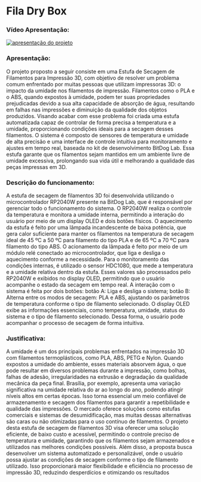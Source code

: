 # Fila Dry Box 

### Vídeo Apresentação:
[![apresentação do projeto](https://img.youtube.com/vi/StpMNvTfC0s/maxresdefault.jpg)](https://www.youtube.com/watch?v=StpMNvTfC0s)

### Apresentação:
O projeto proposto a seguir consiste em uma Estufa de Secagem de Filamentos para Impressão 3D, com objetivo de resolver um problema comum enfrentado por muitas pessoas que utilizam impressoras 3D: o impacto da umidade nos filamentos de impressão. Filamentos como o PLA e o ABS, quando expostos à umidade, podem ter suas propriedades prejudicadas devido a sua alta capacidade de absorção de água, resultando em falhas nas impressões e diminuição da qualidade dos objetos produzidos. Visando acabar com esse problema foi criada uma estufa automatizada capaz de controlar de forma precisa a temperatura e a umidade, proporcionando condições ideais para a secagem desses filamentos.
O sistema é composto de sensores de temperatura e umidade de alta precisão e uma interface de controle intuitiva para monitoramento e ajustes em tempo real, baseada no kit de desenvolvimento BitDog Lab. Essa estufa garante que os filamentos sejam mantidos em um ambiente livre de umidade excessiva, prolongando sua vida útil e melhorando a qualidade das peças impressas em 3D.
### Descrição do funcionamento:
A estufa de secagem de filamentos 3D foi desenvolvida utilizando o microcontrolador RP2040W presente na BitDog Lab, que é responsável por gerenciar todo o funcionamento do sistema. O RP2040W realiza o controle da temperatura e monitora a umidade interna, permitindo a interação do usuário por meio de um display OLED e dois botões físicos.
O aquecimento da estufa é feito por uma lâmpada incandescente de baixa potência, que gera calor suficiente para manter os filamentos na temperatura de secagem ideal de 45 ºC a 50 ºC para filamento do tipo PLA e de 65 ºC a 70 ºC para filamento do tipo ABS. O acionamento da lâmpada é feito por meio de um módulo relé conectado ao microcontrolador, que liga e desliga o aquecimento conforme a necessidade. 
Para o monitoramento das condições internas, é utilizado o sensor HDC1080, que mede a temperatura e a umidade relativa dentro da estufa. Esses valores são processados pelo RP2040W e exibidos no display OLED, permitindo que o usuário acompanhe o estado da secagem em tempo real.
A interação com o sistema é feita por dois botões: botão A: Liga e desliga o sistema; botão B: Alterna entre os modos de secagem: PLA e ABS, ajustando os parâmetros de temperatura conforme o tipo de filamento selecionado.
O display OLED exibe as informações essenciais, como temperatura, umidade, status do sistema e o tipo de filamento selecionado. Dessa forma, o usuário pode acompanhar o processo de secagem de forma intuitiva. 
### Justificativa:
A umidade é um dos principais problemas enfrentados na impressão 3D com filamentos termoplásticos, como PLA, ABS, PETG e Nylon. Quando expostos a umidade do ambiente, esses materiais absorvem água, o que pode resultar em diversos problemas durante a impressão, como bolhas, falhas de adesão, irregularidades na extrusão e degradação da qualidade mecânica da peça final.
Brasília, por exemplo, apresenta uma variação significativa na umidade relativa do ar ao longo do ano, podendo atingir níveis altos em certas épocas. Isso torna essencial um meio confiável de armazenamento e secagem dos filamentos para garantir a repetibilidade e qualidade das impressões.
O mercado oferece soluções como estufas comerciais e sistemas de desumidificação, mas muitas dessas alternativas são caras ou não otimizadas para o uso contínuo de filamentos. O projeto desta estufa de secagem de filamentos 3D visa oferecer uma solução eficiente, de baixo custo e acessível, permitindo o controle preciso de temperatura e umidade, garantindo que os filamentos sejam armazenados e utilizados nas melhores condições possíveis.
Além disso, a proposta busca desenvolver um sistema automatizado e personalizável, onde o usuário possa ajustar as condições de secagem conforme o tipo de filamento utilizado. Isso proporcionará maior flexibilidade e eficiência no processo de impressão 3D, reduzindo desperdícios e otimizando os resultados
